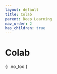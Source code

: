 ```yaml
---
layout: default
title: Colab
parent: Deep Learning
nav_order: 2
has_children: true
---
```


# Colab

{: .no_toc }
